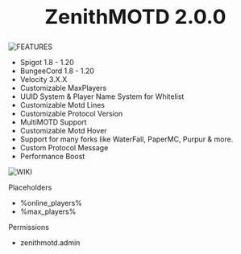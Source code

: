 <div align="center">
<h1 style="font-size:40px"> ZenithMOTD 2.0.0 </h1>
</div>


![FEATURES](https://user-images.githubusercontent.com/104334245/220837039-9c7be52d-9b56-420e-88b7-cbbc998204a5.png)


* Spigot 1.8 - 1.20
* BungeeCord 1.8 - 1.20
* Velocity 3.X.X
* Customizable MaxPlayers
* UUID System & Player Name System for Whitelist
* Customizable Motd Lines
* Customizable Protocol Version
* MultiMOTD Support
* Customizable Motd Hover
* Support for many forks like WaterFall, PaperMC, Purpur & more.
* Custom Protocol Message
* Performance Boost

![WIKI](https://user-images.githubusercontent.com/104334245/220792831-203226df-aca8-4040-933b-bda6df6d2036.png)

Placeholders
* %online_players%
* %max_players%


Permissions
* zenithmotd.admin